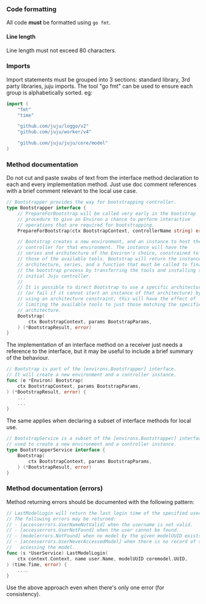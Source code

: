 ### Code formatting

All code **must** be formatted using `go fmt`. 

#### Line length

Line length must not exceed 80 characters.

### Imports

Import statements must be grouped into 3 sections: standard library, 3rd party
libraries, juju imports. The tool "go fmt" can be used to ensure each
group is alphabetically sorted. eg:

```go
import (
    "fmt"
    "time"

    "github.com/juju/loggo/v2"
    "github.com/juju/worker/v4"

    "github.com/juju/juju/core/model"
)
```

### Method documentation

Do not cut and paste swabs of text from the interface method declaration to each
and every implementation method.
Just use doc comment references with a brief comment relevant to the local
use case.

```go
// Bootstrapper provides the way for bootstrapping controller.
type Bootstrapper interface {
    // PrepareForBootstrap will be called very early in the bootstrap
    // procedure to give an Environ a chance to perform interactive
    // operations that are required for bootstrapping.
    PrepareForBootstrap(ctx BootstrapContext, controllerName string) error

    // Bootstrap creates a new environment, and an instance to host the
    // controller for that environment. The instance will have the
    // series and architecture of the Environ's choice, constrained to
    // those of the available tools. Bootstrap will return the instance's
    // architecture, series, and a function that must be called to finalize
    // the bootstrap process by transferring the tools and installing the
    // initial Juju controller.
    //
    // It is possible to direct Bootstrap to use a specific architecture
    // (or fail if it cannot start an instance of that architecture) by
    // using an architecture constraint; this will have the effect of
    // limiting the available tools to just those matching the specified
    // architecture.
    Bootstrap(
        ctx BootstrapContext, params BootstrapParams,
    ) (*BootstrapResult, error)
}
```

The implementation of an interface method on a receiver just needs a reference
to the interface, but it may be useful to include a brief summary of the
behaviour.

```go
// Bootstrap is part of the [environs.Bootstrapper] interface.
// It will create a new environment and a controller instance.
func (e *Environ) Bootstrap(
    ctx BootstrapContext, params BootstrapParams,
) (*BootstrapResult, error) {
    ...
    ...
}
```

The same applies when declaring a subset of interface methods for local use.
```go
// BootstrapService is a subset of the [environs.Bootstrapper] interface
// used to create a new environment and a controller instance.
type BootstrapperService interface {
    Bootstrap(
        ctx BootstrapContext, params BootstrapParams,
    ) (*BootstrapResult, error)
}
```

### Method documentation (errors)

Method returning errors should be documented with the following pattern:

```go
// LastModelLogin will return the last login time of the specified user.
// The following errors may be returned:
// - [accesserrors.UserNameNotValid] when the username is not valid.
// - [accesserrors.UserNotFound] when the user cannot be found.
// - [modelerrors.NotFound] when no model by the given modelUUID exists.
// - [accesserrors.UserNeverAccessedModel] when there is no record of the user
//   accessing the model.
func (s *UserService) LastModelLogin(
    ctx context.Context, name user.Name, modelUUID coremodel.UUID,
) (time.Time, error) {
    ....
}
```

Use the above approach even when there's only one error (for consistency).
